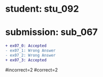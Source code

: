 # student: stu_092
# submission: sub_067

```diff
+ ex07_0: Accepted
- ex07_1: Wrong Answer
- ex07_2: Wrong Answer
+ ex07_3: Accepted
```
#incorrect=2
#correct=2
